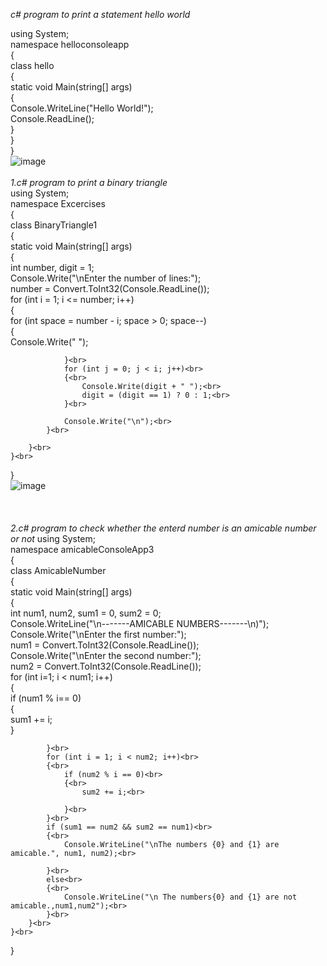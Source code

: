 *c# program to print a statement hello world*<br>

using System;<br>
namespace helloconsoleapp<br>
{<br>
    class hello<br>
    {<br>
        static void Main(string[] args)<br>
        {<br>
            Console.WriteLine("Hello World!");<br>
            Console.ReadLine();<br>
        }<br>
    }<br>
}<br>
![image](https://user-images.githubusercontent.com/97940058/154424179-5dd496de-6d62-4fca-b673-cefcdfc518c5.png)
<br>
<br>
*1.c# program to print a binary triangle*<br>
using System;<br>
namespace Excercises<br>
{<br>
    class BinaryTriangle1<br>
    {<br>
        static void Main(string[] args)<br>
        {<br>
            int number, digit = 1;<br>
            Console.Write("\nEnter the number of lines:");<br>
            number = Convert.ToInt32(Console.ReadLine());<br>
            for (int i = 1; i <= number; i++)<br>
            {<br>
                for (int space = number - i; space > 0; space--)<br>
                {<br>
                    Console.Write(" ");<br>

                }<br>
                for (int j = 0; j < i; j++)<br>
                {<br>
                    Console.Write(digit + " ");<br>
                    digit = (digit == 1) ? 0 : 1;<br>
                }<br>

                Console.Write("\n");<br>
            }<br>

        }<br>
    }<br>
}<br>
![image](https://user-images.githubusercontent.com/97940058/154621833-9d4c7692-e9a6-4b4c-abef-e3c6bac160c8.png)
<br>
<br>
<br>
<br>
*2.c# program to check whether the enterd number is an amicable number or not*
using System;<br>
namespace amicableConsoleApp3<br>
{<br>
    class AmicableNumber<br>
    {<br>
        static void Main(string[] args)<br>
        {<br>
            int num1, num2, sum1 = 0, sum2 = 0;<br>
            Console.WriteLine("\n-------AMICABLE NUMBERS-------\n)");<br>
            Console.Write("\nEnter the first number:");<br>
            num1 = Convert.ToInt32(Console.ReadLine());<br>
            Console.Write("\nEnter the second number:");<br>
            num2 = Convert.ToInt32(Console.ReadLine());<br>
            for (int i=1; i < num1; i++)<br>
            {<br>
                if (num1 % i== 0)<br>
                {<br>
                    sum1 += i;<br>
                }<br>

            }<br>
            for (int i = 1; i < num2; i++)<br>
            {<br>
                if (num2 % i == 0)<br>
                {<br>
                    sum2 += i;<br>

                }<br>
            }<br>
            if (sum1 == num2 && sum2 == num1)<br>
            {<br>
                Console.WriteLine("\nThe numbers {0} and {1} are amicable.", num1, num2);<br>

            }<br>
            else<br>
            {<br>
                Console.WriteLine("\n The numbers{0} and {1} are not amicable.,num1,num2");<br>
            }<br>
        }<br>
    }<br>
}<br>
<br>


